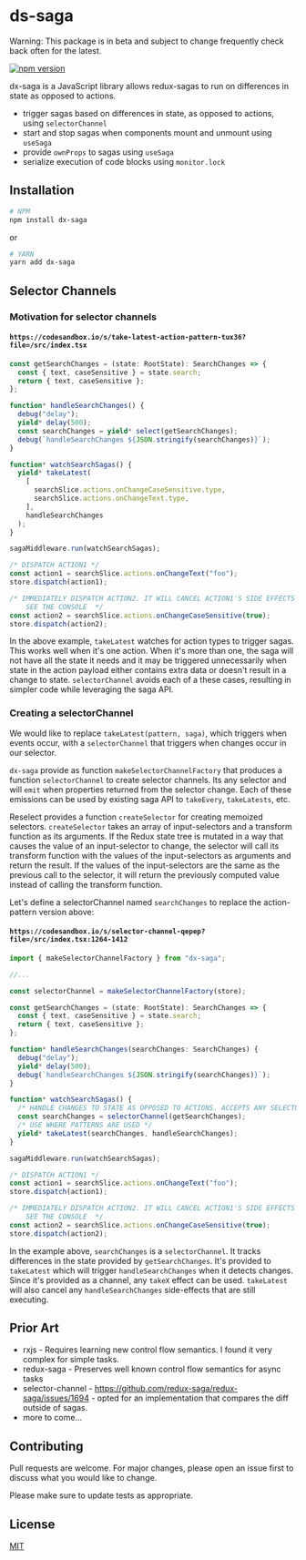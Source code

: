 # ds-saga

Warning: This package is in beta and subject to change frequently check back often for the latest.

[![npm version](https://badge.fury.io/js/dx-saga.svg)](https://badge.fury.io/js/dx-saga)

dx-saga is a JavaScript library allows redux-sagas to run on differences in state as opposed to actions.

- trigger sagas based on differences in state, as opposed to actions, using `selectorChannel`
- start and stop sagas when components mount and unmount using `useSaga`
- provide `ownProps` to sagas using `useSaga`
- serialize execution of code blocks using `monitor.lock`

## Installation

```bash
# NPM
npm install dx-saga
```

or

```bash
# YARN
yarn add dx-saga
```

## Selector Channels

### Motivation for selector channels

#### `https://codesandbox.io/s/take-latest-action-pattern-tux36?file=/src/index.tsx`

```ts
const getSearchChanges = (state: RootState): SearchChanges => {
  const { text, caseSensitive } = state.search;
  return { text, caseSensitive };
};

function* handleSearchChanges() {
  debug("delay");
  yield* delay(500);
  const searchChanges = yield* select(getSearchChanges);
  debug(`handleSearchChanges ${JSON.stringify(searchChanges)}`);
}

function* watchSearchSagas() {
  yield* takeLatest(
    [
      searchSlice.actions.onChangeCaseSensitive.type,
      searchSlice.actions.onChangeText.type,
    ],
    handleSearchChanges
  );
}

sagaMiddleware.run(watchSearchSagas);

/* DISPATCH ACTION1 */
const action1 = searchSlice.actions.onChangeText("foo");
store.dispatch(action1);

/* IMMEDIATELY DISPATCH ACTION2. IT WILL CANCEL ACTION1'S SIDE EFFECTS
    SEE THE CONSOLE  */
const action2 = searchSlice.actions.onChangeCaseSensitive(true);
store.dispatch(action2);
```

In the above example, `takeLatest` watches for action types to trigger sagas. This works well when it's one action. When it's more than one, the saga will not have all the state it needs and it may be triggered unnecessarily when state in the action payload either contains extra data or doesn't result in a change to state. `selectorChannel` avoids each of a these cases, resulting in simpler code while leveraging the saga API.

### Creating a selectorChannel

We would like to replace `takeLatest(pattern, saga)`, which triggers when events occur, with a `selectorChannel` that triggers when changes occur in our selector.

`dx-saga` provide as function `makeSelectorChannelFactory` that produces a function `selectorChannel` to create selector channels. Its any selector and will `emit` when properties returned from the selector change. Each of these emissions can be used by existing saga API to `takeEvery`, `takeLatests`, etc.

Reselect provides a function `createSelector` for creating memoized selectors. `createSelector` takes an array of input-selectors and a transform function as its arguments. If the Redux state tree is mutated in a way that causes the value of an input-selector to change, the selector will call its transform function with the values of the input-selectors as arguments and return the result. If the values of the input-selectors are the same as the previous call to the selector, it will return the previously computed value instead of calling the transform function.

Let's define a selectorChannel named `searchChanges` to replace the action-pattern version above:

#### `https://codesandbox.io/s/selector-channel-qepep?file=/src/index.tsx:1264-1412`

```ts
import { makeSelectorChannelFactory } from "dx-saga";

//...

const selectorChannel = makeSelectorChannelFactory(store);

const getSearchChanges = (state: RootState): SearchChanges => {
  const { text, caseSensitive } = state.search;
  return { text, caseSensitive };
};

function* handleSearchChanges(searchChanges: SearchChanges) {
  debug("delay");
  yield* delay(500);
  debug(`handleSearchChanges ${JSON.stringify(searchChanges)}`);
}

function* watchSearchSagas() {
  /* HANDLE CHANGES TO STATE AS OPPOSED TO ACTIONS. ACCEPTS ANY SELECTOR */
  const searchChanges = selectorChannel(getSearchChanges);
  /* USE WHERE PATTERNS ARE USED */
  yield* takeLatest(searchChanges, handleSearchChanges);
}

sagaMiddleware.run(watchSearchSagas);

/* DISPATCH ACTION1 */
const action1 = searchSlice.actions.onChangeText("foo");
store.dispatch(action1);

/* IMMEDIATELY DISPATCH ACTION2. IT WILL CANCEL ACTION1'S SIDE EFFECTS
    SEE THE CONSOLE  */
const action2 = searchSlice.actions.onChangeCaseSensitive(true);
store.dispatch(action2);
```

In the example above, `searchChanges` is a `selectorChannel`. It tracks differences in the state provided by `getSearchChanges`. It's provided to `takeLatest` which will trigger `handleSearchChanges` when it detects changes. Since it's provided as a channel, any `takeX` effect can be used. `takeLatest` will also cancel any `handleSearchChanges` side-effects that are still executing.

## Prior Art

- rxjs - Requires learning new control flow semantics. I found it very complex for simple tasks.
- redux-saga - Preserves well known control flow semantics for async tasks
- selector-channel - https://github.com/redux-saga/redux-saga/issues/1694 - opted for an implementation that compares the diff outside of sagas.
- more to come...

## Contributing

Pull requests are welcome. For major changes, please open an issue first to discuss what you would like to change.

Please make sure to update tests as appropriate.

## License

[MIT](https://choosealicense.com/licenses/mit/)
